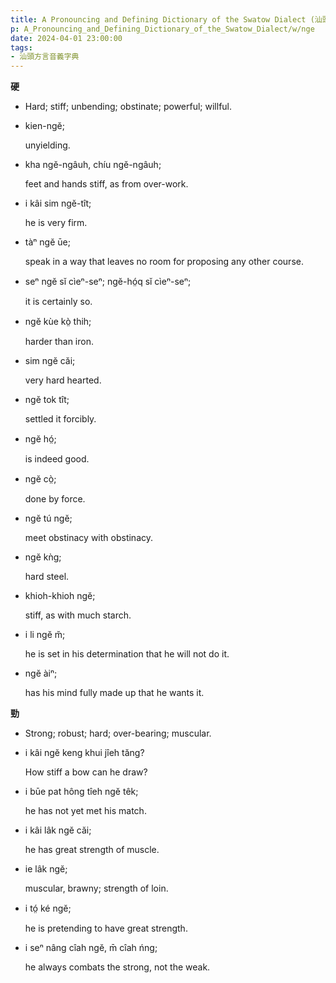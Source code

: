 ```yaml
---
title: A Pronouncing and Defining Dictionary of the Swatow Dialect (汕頭方言音義字典) / nge
p: A_Pronouncing_and_Defining_Dictionary_of_the_Swatow_Dialect/w/nge
date: 2024-04-01 23:00:00
tags: 
- 汕頭方言音義字典
---
```



**硬**
- Hard; stiff; unbending; obstinate; powerful; willful.

- kien-ngĕ;

  unyielding.

- kha ngĕ-ngâuh, chíu ngĕ-ngâuh;

  feet and hands stiff, as from over-work.

- i kâi sim ngĕ-tît;

  he is very firm.

- tàⁿ ngĕ ūe;

  speak in a way that leaves no room for proposing any other course.

- seⁿ ngĕ sĭ cìeⁿ-seⁿ; ngĕ-hó̤q sĭ cìeⁿ-seⁿ;

  it is certainly so.

- ngĕ kùe kò̤ thih;

  harder than iron.

- sim ngĕ căi;

  very hard hearted.

- ngĕ tok tît;

  settled it forcibly.

- ngĕ hó̤;

  is indeed good.

- ngĕ cò̤;

  done by force.

- ngĕ tú ngĕ;

  meet obstinacy with obstinacy.

- ngĕ kǹg;

  hard steel.

- khioh-khioh ngĕ;

  stiff, as with much starch.

- i li ngĕ m̆;

  he is set in his determination that he will not do it.

- ngĕ àiⁿ;

  has his mind fully made up that he wants it.

**勁**
- Strong; robust; hard; over-bearing; muscular.

- i kâi ngĕ keng khui jîeh tăng?

  How stiff a bow can he draw?

- i būe pat hông tîeh ngĕ têk;

  he has not yet met his match.

- i kâi lâk ngĕ căi;

  he has great strength of muscle.

- ie lâk ngĕ;

  muscular, brawny; strength of loin.

- i tó̤ ké ngĕ;

  he is pretending to have great strength.

- i seⁿ nâng cîah ngĕ, m̄ cîah ńng;

  he always combats the strong, not the weak.